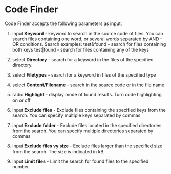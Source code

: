 # Code Finder
Code Finder accepts the following parameters as input:

1. input **Keyword** - keyword to search in the source code of files. 
You can search files containing one word, or several words separated by AND - OR conditions.
Search examples:
test&found - search for files containing both keys
test|found - search for files containing any of the keys

2. select **Directory**  - search for a keyword in the files of the specified directory. 
3. select **Filetypes** - search for a keyword in files of the specified type
4. select **Content/Filename** - search in the source code or in the file name
5. radio **Highlight** - display mode of found results. Turn code highlighting on or off
6. input **Exclude files** - Exclude files containing the specified keys from the search. You can specify multiple keys separated by commas
7. input **Exclude folder** - Exclude files located in the specified directories from the search. You can specify multiple directories separated by commas
8. input **Exclude files vy size** - Exclude files larger than the specified size from the search. The size is indicated in kB.
9. input **Limit files** - Limit the search for found files to the specified number.